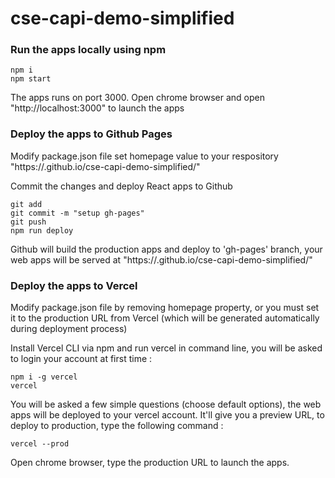 # cse-capi-demo-simplified

### Run the apps locally using npm

```
npm i
npm start
```

The apps runs on port 3000. Open chrome browser and open "http://localhost:3000" to launch the apps

### Deploy the apps to Github Pages

Modify package.json file set homepage value to your respository "https://<username>.github.io/cse-capi-demo-simplified/"

Commit the changes and deploy React apps to Github

```
git add
git commit -m "setup gh-pages"
git push
npm run deploy
```

Github will build the production apps and deploy to 'gh-pages' branch, your web apps will be served at "https://<username>.github.io/cse-capi-demo-simplified/"

### Deploy the apps to Vercel

Modify package.json file by removing homepage property, or you must set it to the production URL from Vercel (which will be generated automatically during deployment process)

Install Vercel CLI via npm and run vercel in command line, you will be asked to login your account at first time :

```
npm i -g vercel
vercel
```

You will be asked a few simple questions (choose default options), the web apps will be deployed to your vercel account. It'll give you a preview URL, to deploy to production, type the following command :

```
vercel --prod
```

Open chrome browser, type the production URL to launch the apps.
